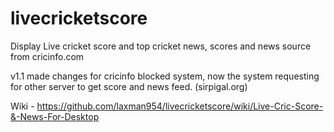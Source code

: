 # livecricketscore
Display Live cricket score and top cricket news, scores and news source from cricinfo.com

v1.1 made changes for cricinfo blocked system, now the system requesting for other server to get score and news feed. (sirpigal.org)

Wiki - https://github.com/laxman954/livecricketscore/wiki/Live-Cric-Score-&-News-For-Desktop
